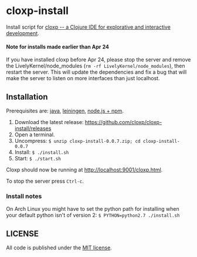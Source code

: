 # cloxp-install
Install script for [cloxp -- a Clojure IDE for explorative and interactive development](http://cloxp.github.io/).

#### Note for installs made earlier than Apr 24

If you have installed cloxp before Apr 24, please stop the server and remove the LivelyKernel/node_modules (`rm -rf LivelyKernel/node_modules`), then restart the server. This will update the dependencies and fix a bug that will make the server to listen on more interfaces than just localhost.

## Installation

Prerequisites are: [java](http://www.oracle.com/technetwork/java/javase/downloads/jdk8-downloads-2133151.html), [leiningen](http://leiningen.org/), [node.js + npm](http://nodejs.org/).

1. Download the latest release: https://github.com/cloxp/cloxp-install/releases
2. Open a terminal.
2. Uncompress: `$ unzip cloxp-install-0.0.7.zip; cd cloxp-install-0.0.7`
3. Install: `$ ./install.sh`
4. Start: `$ ./start.sh`

Cloxp should now be running at [http://localhost:9001/cloxp.html](http://localhost:9001/cloxp.html).

To stop the server press `Ctrl-c`.

### Install notes

On Arch Linux you might have to set the python path for installing when your default python isn't of version 2: `$ PYTHON=python2.7 ./install.sh`

## LICENSE

All code is published under the [MIT license](https://github.com/cloxp/cloxp-install/blob/master/LICENSE).
